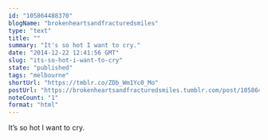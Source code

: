 ```yaml
---
id: "105864488370"
blogName: "brokenheartsandfracturedsmiles"
type: "text"
title: ""
summary: "It's so hot I want to cry."
date: "2014-12-22 12:41:56 GMT"
slug: "its-so-hot-i-want-to-cry"
state: "published"
tags: "melbourne"
shortUrl: "https://tmblr.co/ZDb_Wm1Yc0_Mo"
postUrl: "https://brokenheartsandfracturedsmiles.tumblr.com/post/105864488370/its-so-hot-i-want-to-cry"
noteCount: "1"
format: "html"
---
```


It’s so hot I want to cry.